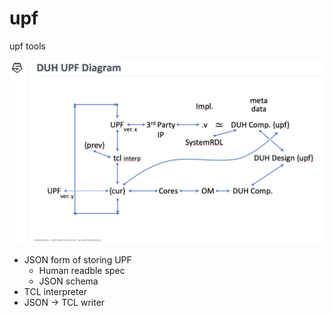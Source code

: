 # upf

upf tools

![flow](flow.png)

* JSON form of storing UPF
  - Human readble spec
  - JSON schema
* TCL interpreter
* JSON -> TCL writer
